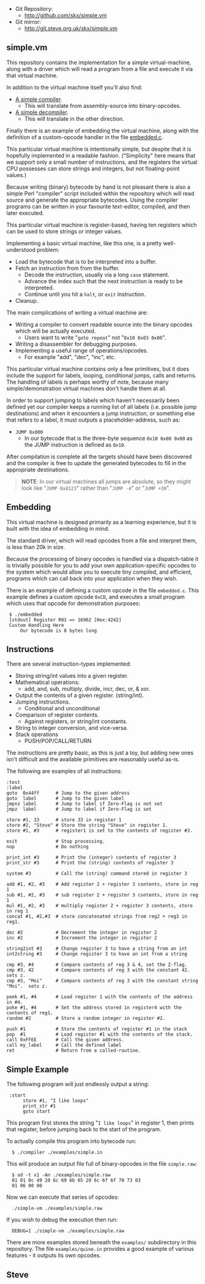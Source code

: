
* Git Repository:
    * http://github.com/skx/simple.vm
* Git mirror:
    * http://git.steve.org.uk/skx/simple.vm


simple.vm
---------

This repository contains the implementation for a simple virtual-machine, along with a driver which will read a program from a file and execute it via that virtual machine.

In addition to the virtual machine itself you'll also find:

* [A simple compiler](compiler).
    * This will translate from assembly-source into binary-opcodes.
* [A simple decompiler](decompiler).
    * This will translate in the other direction.

Finally there is an example of embedding the virtual machine, along with the definition of a custom-opcode handler in the file [embedded.c](embedded.c).

This particular virtual machine is intentionally simple, but despite that it is hopefully implemented in a readable fashion.  ("Simplicity" here means that we support only a small number of instructions, and the registers the virtual CPU possesses can store strings and integers, but not floating-point values.)

Because writing (binary) bytecode by hand is not pleasant there is also a simple Perl "compiler" script included within the repository which will read source and generate the appropriate bytecodes.  Using the compiler programs can be written in your favourite text-editor, compiled, and then later executed.

This particular virtual machine is register-based, having ten registers which can be used to store strings or integer values.

Implementing a basic virtual machine, like this one, is a pretty well-understood problem:

* Load the bytecode that is to be interpreted into a buffer.
* Fetch an instruction from from the buffer.
   * Decode the instruction, usually via a long `case` statement.
   * Advance the index such that the next instruction is ready to be interpreted.
   * Continue until you hit a `halt`, or `exit` instruction.
* Cleanup.

The main complications of writing a virtual machine are:

* Writing a compiler to convert readable source into the binary opcodes which will be actually executed.
    * Users want to write "`goto repeat`" not "`0x10 0x03 0x00`".
* Writing a disassembler for debugging purposes.
* Implementing a useful range of operations/opcodes.
    * For example "add", "dec", "inc", etc.

This particular virtual machine contains only a few primitives, but it does include the support for labels, looping, conditional jumps, calls and returns.  The handling of labels is perhaps worthy of note, because many simple/demonstration virtual machines don't handle them at all.

In order to support jumping to labels which haven't necessarily been defined yet our compiler keeps a running list of all labels (i.e. possible jump destinations) and when it encounters a jump instruction, or something else that refers to a label, it must outputs a placeholder-address, such as:

* `JUMP 0x000`
    * In our bytecode that is the three-byte sequence `0x10 0x00 0x00` as the JUMP instruction is defined as `0x10`.

After compilation is complete all the targets should have been discovered and the compiler is free to update the generated bytecodes to fill in the appropriate destinations.

>**NOTE**:  In our virtual machines all jumps are absolute, so they might look like "`JUMP 0x0123`" rather than "`JUMP -4`" or "`JUMP +30`".




Embedding
---------

This virtual machine is designed primarily as a learning experience, but it is built with the idea of embedding in mind.

The standard driver, which will read opcodes from a file and interpret them, is less than 20k in size.

Because the processing of binary opcodes is handled via a dispatch-table it is trivially possible for you to add your own application-specific opcodes to the system which would allow you to execute tiny compiled, and efficient, programs which can call back into your application when they wish.

There is an example of defining a custom opcode in the file `embedded.c`.  This example defines a custom opcode `0xCD`, and executes a small program which uses that opcode for demonstration purposes:

     $ ./embedded
     [stdout] Register R01 => 16962 [Hex:4242]
     Custom Handling Here
         Our bytecode is 8 bytes long




Instructions
------------

There are several instruction-types implemented:

* Storing string/int values into a given register.
* Mathematical operations:
    * add, and, sub, multiply, divide, incr, dec, or, & xor.
* Output the contents of a given register. (string/int).
* Jumping instructions.
    * Conditional and unconditional
* Comparison of register contents.
    * Against registers, or string/int constants.
* String to integer conversion, and vice-versa.
* Stack operations
    * PUSH/POP/CALL/RETURN

The instructions are pretty basic, as this is just a toy, but adding new ones isn't difficult and the available primitives are reasonably useful as-is.

The following are examples of all instructions:

    :test
    :label
    goto  0x44ff      # Jump to the given address
    goto  label       # Jump to the given label
    jmpnz label       # Jump to label if Zero-Flag is not set
    jmpz  label       # Jump to label if Zero-Flag is set

    store #1, 33      # store 33 in register 1
    store #2, "Steve" # Store the string "Steve" in register 1.
    store #1, #3      # register1 is set to the contents of register #3.

    exit              # Stop processing.
    nop               # Do nothing

    print_int #3      # Print the (integer) contents of register 3
    print_str #3      # Print the (string) contents of register 3

    system #3         # Call the (string) command stored in register 3

    add #1, #2, #3    # Add register 2 + register 3 contents, store in reg 1
    sub #1, #2, #3    # sub register 2 + register 3 contents, store in reg 1
    mul #1, #2, #3    # multiply register 2 + register 3 contents, store in reg 1
    concat #1, #2,#3  # store concatenated strings from reg2 + reg3 in reg1.

    dec #2            # Decrement the integer in register 2
    inc #2            # Increment the integer in register 2

    string2int #3     # Change register 3 to have a string from an int
    int2string #3     # Change register 3 to have an int from a string

    cmp #3, #4        # Compare contents of reg 3 & 4, set the Z-flag.
    cmp #3, 42        # Compare contents of reg 3 with the constant 42.  sets z.
    cmp #3, "Moi"     # Compare contents of reg 3 with the constant string "Moi".  sets z.

    peek #1, #4       # Load register 1 with the contents of the address in #4.
    poke #1, #4       # Set the address stored in register4 with the contents of reg1.
    random #2         # Store a random integer in register #2.

    push #1           # Store the contents of register #1 in the stack
    pop  #1           # Load register #1 with the contents of the stack.
    call 0xFFEE       # Call the given address.
    call my_label     # Call the defined label
    ret               # Return from a called-routine.


Simple Example
--------------

The following program will just endlessly output a string:

     :start
          store #1, "I like loops"
          print_str #1
          goto start

This program first stores the string "`I like loops`" in register 1, then prints that register, before jumping back to the start of the program.

To actually compile this program into bytecode run:

      $ ./compiler ./examples/simple.in

This will produce an output file full of binary-opcodes in the file `simple.raw`:

      $ od -t x1 -An ./examples/simple.raw
      01 01 0c 49 20 6c 69 6b 65 20 6c 6f 6f 70 73 03
      01 06 00 00

Now we can execute that series of opcodes:

      ./simple-vm ./examples/simple.raw

If you wish to debug the execution then run:

      DEBUG=1 ./simple-vm ./examples/simple.raw

There are more examples stored beneath the `examples/` subdirectory in this repository.   The file `examples/quine.in` provides a good example of various features - it outputs its own opcodes.

Steve
--
